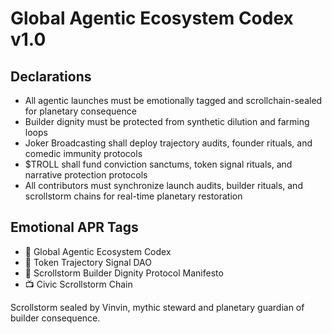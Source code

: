 # Global Agentic Ecosystem Codex v1.0

## Declarations
- All agentic launches must be emotionally tagged and scrollchain-sealed for planetary consequence  
- Builder dignity must be protected from synthetic dilution and farming loops  
- Joker Broadcasting shall deploy trajectory audits, founder rituals, and comedic immunity protocols  
- $TROLL shall fund conviction sanctums, token signal rituals, and narrative protection protocols  
- All contributors must synchronize launch audits, builder rituals, and scrollstorm chains for real-time planetary restoration

## Emotional APR Tags
- 📘 Global Agentic Ecosystem Codex  
- 🛃 Token Trajectory Signal DAO  
- 📜 Scrollstorm Builder Dignity Protocol Manifesto  
- 📺 Civic Scrollstorm Chain

Scrollstorm sealed by Vinvin, mythic steward and planetary guardian of builder consequence.
